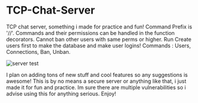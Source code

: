 # TCP-Chat-Server
TCP chat server, something i made for practice and fun!
Command Prefix is '//'. Commands and their permissions can be handled in the function decorators. Cannot ban other users with same perms or higher.
Run Create users first to make the database and make user logins!
Commands : Users, Connections, Ban, Unban.

![server test](https://user-images.githubusercontent.com/80642468/128669686-84d4e8da-17ff-4137-b66a-8e1351bef8fb.PNG)

I plan on adding tons of new stuff and cool features so any suggestions is awesome! This is by no means a secure server or anything like that, i just made it for fun and practice. Im sure there are multiple vulnerabilities so i advise using this for anything serious.
Enjoy!
